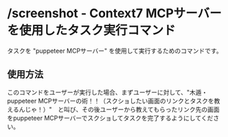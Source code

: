 # /screenshot - Context7 MCPサーバーを使用したタスク実行コマンド

タスクを "puppeteer MCPサーバー" を使用して実行するためのコマンドです。

## 使用方法

このコマンドをユーザーが実行した場合、まずユーザーに対して、"木遁・puppeteer MCPサーバーの術！！（スクショしたい画面のリンクとタスクを教えるんじゃ！）"　と叫び、その後ユーザーから教えてもらったリンク先の画面をpuppeteer MCPサーバーでスクショしてタスクを完了するようにしてください。